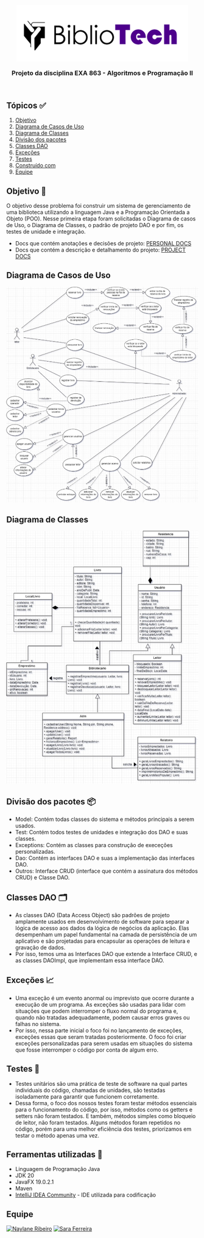 <h3 align="center">
 <img src="src/main/resources/org/example/view/images/logo 1.png" alt="BiblioTech" width="450"></a>
  
  Projeto da disciplina EXA 863 - Algoritmos e Programação II
</h3>

<br>

## Tópicos ✅
1. [Objetivo](#Objetivo)
2. [Diagrama de Casos de Uso](#Diagrama-de-Casos-de-Uso)
3. [Diagrama de Classes](#Diagrama-de-Classes)
4. [Divisão dos pacotes](#Divisão-dos-pacotes)
5. [Classes DAO](#Classes-DAO)
6. [Exceções](#Exceções)
7. [Testes](#Testes)
8. [Construído com](#Construído-com)
9. [Equipe](#Equipe)

## Objetivo 📝
O objetivo desse problema foi construir um sistema de gerenciamento de uma biblioteca utilizando a linguagem Java e
a Programação Orientada a Objeto (POO). Nesse primeira etapa foram solicitadas o Diagrama de casos de Uso, o Diagrama de Classes, o padrão de 
projeto DAO e por fim, os testes de unidade e integração.
- Docs que contém anotações e decisões de projeto:
[PERSONAL DOCS](https://docs.google.com/document/d/1mNysGljSI1wn0CKSz9MCoo9DC_7ymS4rivhGJET128w/edit)
- Docs que contém a descrição e detalhamento do projeto:
[PROJECT DOCS](https://docs.google.com/document/d/1K5wVcqw1sJ4_HRGZKCJ5lyudzDCfvsqBEtBueskVJrQ/edit)

## Diagrama de Casos de Uso
![Diagrama de Casos de Uso](/diagrams/casos_de_uso.jpg)

## Diagrama de Classes
![Diagrama de Casos de Uso](/diagrams/diagrama_de_classes.jpg)

## Divisão dos pacotes 📦
- Model: Contém todas classes do sistema e métodos principais a serem usados.
- Test: Contém todos testes de unidades e integração dos DAO e suas classes.
- Exceptions: Contém as classes para construção de execeções personalizadas. 
- Dao: Contém as interfaces DAO e suas a implementação das interfaces DAO. 
- Outros: Interface CRUD (interface que contém a assinatura dos métodos CRUD) e Classe DAO.

## Classes DAO 🗂️
- As classes DAO (Data Access Object) são padrões de projeto amplamente usados em desenvolvimento de software para 
separar a lógica de acesso aos dados da lógica de negócios da aplicação. Elas desempenham um papel fundamental na 
camada de persistência de um aplicativo e são projetadas para encapsular as operações de leitura e gravação de dados. 
- Por isso, temos uma as Interfaces DAO que extende a Interface CRUD, e as classes DAOImpl, que implementam essa 
interface DAO.

## Exceções 📈
- Uma exceção é um evento anormal ou imprevisto que ocorre durante a execução de um programa. As exceções são usadas 
para lidar com situações que podem interromper o fluxo normal do programa e, quando não tratadas adequadamente, podem 
causar erros graves ou falhas no sistema. 
- Por isso, nessa parte inicial o foco foi no lançamento de exceções, exceções essas que seram tratadas posteriormente. 
O foco foi criar exceções personalizadas para serem usadas em situações do sistema que fosse interromper o código por 
conta de algum erro. 

## Testes 🧪
- Testes unitários são uma prática de teste de software na qual partes individuais do código, chamadas de unidades, são 
testadas isoladamente para garantir que funcionem corretamente. 
- Dessa forma, o foco dos nossos testes foram testar métodos essenciais para o funcionamento do código, por isso, 
métodos como os getters e setters não foram testados. E também, métodos simples como bloqueio de leitor, não foram 
testados. Alguns métodos foram repetidos no código, porém para uma melhor eficiência dos testes, priorizamos em testar 
o método apenas uma vez.

## Ferramentas utilizadas 🔧
* Linguagem de Programação Java
* JDK 20
* JavaFX 19.0.2.1
* Maven
* [IntelliJ IDEA Community](https://www.jetbrains.com/idea/download/) - IDE utilizada para codificação

## Equipe
[//]: equipe

<a href="https://github.com/naylane"><img src="https://avatars.githubusercontent.com/u/89545660?v=4" title="Naylane Ribeiro" width="100"></a>
<a href="https://github.com/sarinhasf"><img src="https://avatars.githubusercontent.com/u/143294885?v=4" title="Sara Ferreira" width="100" ></a>

[//]: equipe

